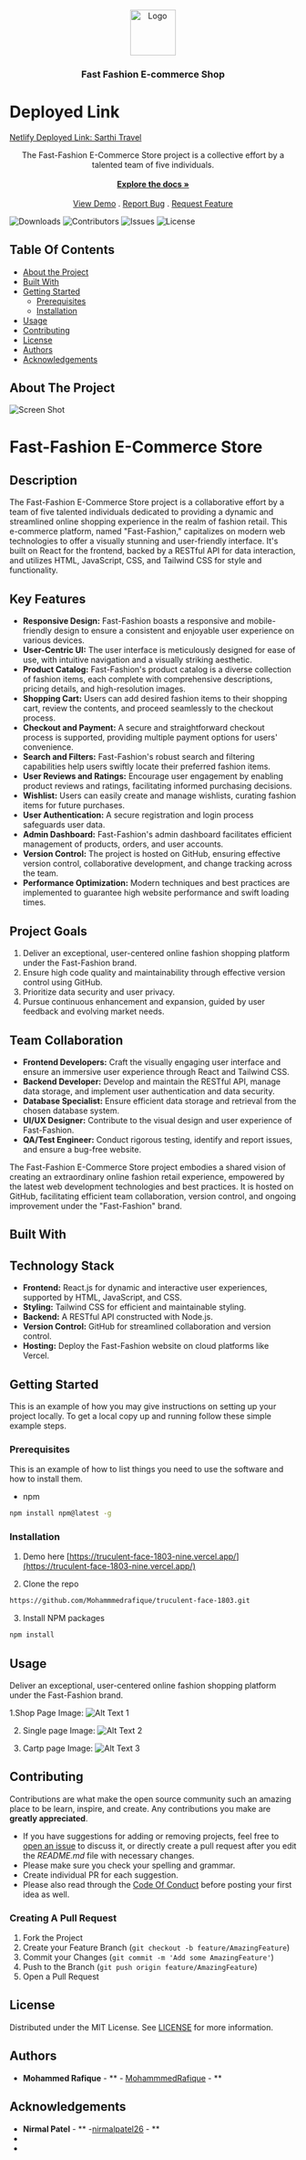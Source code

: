 <br/>
<p align="center">
  <a href="https://github.com/MohammmedRafiq/https://github.com/Mohammmedrafique/truculent-face-1803.git">
    <img src="https://github-production-user-asset-6210df.s3.amazonaws.com/114224226/272114513-6880fbe3-2c64-4846-9f30-e35e7477881d.png?X-Amz-Algorithm=AWS4-HMAC-SHA256&X-Amz-Credential=AKIAIWNJYAX4CSVEH53A%2F20231003%2Fus-east-1%2Fs3%2Faws4_request&X-Amz-Date=20231003T001048Z&X-Amz-Expires=300&X-Amz-Signature=7b6a5ce3b5c3f7d9f4a93f8094fd84cee8444f73f338f8bc68816fd6130b5f97&X-Amz-SignedHeaders=host&actor_id=114224226&key_id=0&repo_id=696865772" alt="Logo" width="80" height="80">
  </a>

  <h3 align="center">Fast Fashion E-commerce Shop</h3>

  # Deployed Link

[Netlify Deployed Link:  Sarthi Travel](https://sarthitravel.netlify.app/)

  <p align="center">
    The Fast-Fashion E-Commerce Store project is a collective effort by a talented team of five individuals. 
    <br/>
    <br/>
    <a href="https://github.com/MohammmedRafiq/https://github.com/Mohammmedrafique/truculent-face-1803.git"><strong>Explore the docs »</strong></a>
    <br/>
    <br/>
    <a href="https://github.com/MohammmedRafiq/https://github.com/Mohammmedrafique/truculent-face-1803.git">View Demo</a>
    .
    <a href="https://github.com/MohammmedRafiq/https://github.com/Mohammmedrafique/truculent-face-1803.git/issues">Report Bug</a>
    .
    <a href="https://github.com/MohammmedRafiq/https://github.com/Mohammmedrafique/truculent-face-1803.git/issues">Request Feature</a>
  </p>
</p>

![Downloads](https://img.shields.io/github/downloads/MohammmedRafiq/https://github.com/Mohammmedrafique/truculent-face-1803.git/total) ![Contributors](https://img.shields.io/github/contributors/MohammmedRafiq/https://github.com/Mohammmedrafique/truculent-face-1803.git?color=dark-green) ![Issues](https://img.shields.io/github/issues/MohammmedRafiq/https://github.com/Mohammmedrafique/truculent-face-1803.git) ![License](https://img.shields.io/github/license/MohammmedRafiq/https://github.com/Mohammmedrafique/truculent-face-1803.git) 

## Table Of Contents

* [About the Project](#about-the-project)
* [Built With](#built-with)
* [Getting Started](#getting-started)
  * [Prerequisites](#prerequisites)
  * [Installation](#installation)
* [Usage](#usage)
* [Contributing](#contributing)
* [License](#license)
* [Authors](#authors)
* [Acknowledgements](#acknowledgements)

## About The Project

![Screen Shot](https://private-user-images.githubusercontent.com/114224226/272114717-b2e44ea1-084f-4f0f-be29-cbd4065e820f.png?jwt=eyJhbGciOiJIUzI1NiIsInR5cCI6IkpXVCJ9.eyJpc3MiOiJnaXRodWIuY29tIiwiYXVkIjoicmF3LmdpdGh1YnVzZXJjb250ZW50LmNvbSIsImtleSI6ImtleTEiLCJleHAiOjE2OTYyOTIyODMsIm5iZiI6MTY5NjI5MTk4MywicGF0aCI6Ii8xMTQyMjQyMjYvMjcyMTE0NzE3LWIyZTQ0ZWExLTA4NGYtNGYwZi1iZTI5LWNiZDQwNjVlODIwZi5wbmc_WC1BbXotQWxnb3JpdGhtPUFXUzQtSE1BQy1TSEEyNTYmWC1BbXotQ3JlZGVudGlhbD1BS0lBSVdOSllBWDRDU1ZFSDUzQSUyRjIwMjMxMDAzJTJGdXMtZWFzdC0xJTJGczMlMkZhd3M0X3JlcXVlc3QmWC1BbXotRGF0ZT0yMDIzMTAwM1QwMDEzMDNaJlgtQW16LUV4cGlyZXM9MzAwJlgtQW16LVNpZ25hdHVyZT02MDQ0NGFhODIxNTc2ZGE0NzdmMjUxN2QyMjU2OTkwNTE5ZDU0YWZjOGJjZjNkOWRkOTJiMWY2NGIxZDliZGFhJlgtQW16LVNpZ25lZEhlYWRlcnM9aG9zdCZhY3Rvcl9pZD0wJmtleV9pZD0wJnJlcG9faWQ9MCJ9.CVPZC8juxCCaNaQxCQE9btnqPLrj-o49EG3cpi9OBYo)

# Fast-Fashion E-Commerce Store

## Description

The Fast-Fashion E-Commerce Store project is a collaborative effort by a team of five talented individuals dedicated to providing a dynamic and streamlined online shopping experience in the realm of fashion retail. This e-commerce platform, named "Fast-Fashion," capitalizes on modern web technologies to offer a visually stunning and user-friendly interface. It's built on React for the frontend, backed by a RESTful API for data interaction, and utilizes HTML, JavaScript, CSS, and Tailwind CSS for style and functionality.

## Key Features

- **Responsive Design:** Fast-Fashion boasts a responsive and mobile-friendly design to ensure a consistent and enjoyable user experience on various devices.
- **User-Centric UI:** The user interface is meticulously designed for ease of use, with intuitive navigation and a visually striking aesthetic.
- **Product Catalog:** Fast-Fashion's product catalog is a diverse collection of fashion items, each complete with comprehensive descriptions, pricing details, and high-resolution images.
- **Shopping Cart:** Users can add desired fashion items to their shopping cart, review the contents, and proceed seamlessly to the checkout process.
- **Checkout and Payment:** A secure and straightforward checkout process is supported, providing multiple payment options for users' convenience.
- **Search and Filters:** Fast-Fashion's robust search and filtering capabilities help users swiftly locate their preferred fashion items.
- **User Reviews and Ratings:** Encourage user engagement by enabling product reviews and ratings, facilitating informed purchasing decisions.
- **Wishlist:** Users can easily create and manage wishlists, curating fashion items for future purchases.
- **User Authentication:** A secure registration and login process safeguards user data.
- **Admin Dashboard:** Fast-Fashion's admin dashboard facilitates efficient management of products, orders, and user accounts.
- **Version Control:** The project is hosted on GitHub, ensuring effective version control, collaborative development, and change tracking across the team.
- **Performance Optimization:** Modern techniques and best practices are implemented to guarantee high website performance and swift loading times.


## Project Goals

1. Deliver an exceptional, user-centered online fashion shopping platform under the Fast-Fashion brand.
2. Ensure high code quality and maintainability through effective version control using GitHub.
3. Prioritize data security and user privacy.
4. Pursue continuous enhancement and expansion, guided by user feedback and evolving market needs.

## Team Collaboration

- **Frontend Developers:** Craft the visually engaging user interface and ensure an immersive user experience through React and Tailwind CSS.
- **Backend Developer:** Develop and maintain the RESTful API, manage data storage, and implement user authentication and data security.
- **Database Specialist:** Ensure efficient data storage and retrieval from the chosen database system.
- **UI/UX Designer:** Contribute to the visual design and user experience of Fast-Fashion.
- **QA/Test Engineer:** Conduct rigorous testing, identify and report issues, and ensure a bug-free website.

The Fast-Fashion E-Commerce Store project embodies a shared vision of creating an extraordinary online fashion retail experience, empowered by the latest web development technologies and best practices. It is hosted on GitHub, facilitating efficient team collaboration, version control, and ongoing improvement under the "Fast-Fashion" brand.


## Built With

## Technology Stack

- **Frontend:** React.js for dynamic and interactive user experiences, supported by HTML, JavaScript, and CSS.
- **Styling:** Tailwind CSS for efficient and maintainable styling.
- **Backend:** A RESTful API constructed with Node.js.
- **Version Control:** GitHub for streamlined collaboration and version control.
- **Hosting:** Deploy the Fast-Fashion website on cloud platforms like Vercel.


## Getting Started

This is an example of how you may give instructions on setting up your project locally.
To get a local copy up and running follow these simple example steps.

### Prerequisites

This is an example of how to list things you need to use the software and how to install them.

* npm

```sh
npm install npm@latest -g
```

### Installation

1.  Demo here [https://truculent-face-1803-nine.vercel.app/](https://truculent-face-1803-nine.vercel.app/)

2. Clone the repo

```sh
https://github.com/Mohammmedrafique/truculent-face-1803.git
```

3. Install NPM packages

```sh
npm install
```

## Usage

Deliver an exceptional, user-centered online fashion shopping platform under the Fast-Fashion brand.

1.Shop Page Image:
   ![Alt Text 1](https://github-production-user-asset-6210df.s3.amazonaws.com/114224226/272111802-0181bf70-c584-4f80-a285-fc9f98b0ba8c.png?X-Amz-Algorithm=AWS4-HMAC-SHA256&X-Amz-Credential=AKIAIWNJYAX4CSVEH53A%2F20231003%2Fus-east-1%2Fs3%2Faws4_request&X-Amz-Date=20231003T000450Z&X-Amz-Expires=300&X-Amz-Signature=4a820ef8da2afd06711bb0da8d7e855a33aba5e618d462cd7a28b221f3f29a8d&X-Amz-SignedHeaders=host&actor_id=114224226&key_id=0&repo_id=696865772)

2. Single page Image:
   ![Alt Text 2](https://github-production-user-asset-6210df.s3.amazonaws.com/114224226/272111739-0c2e099f-6a24-43c4-9b21-f01d90d34666.png?X-Amz-Algorithm=AWS4-HMAC-SHA256&X-Amz-Credential=AKIAIWNJYAX4CSVEH53A%2F20231003%2Fus-east-1%2Fs3%2Faws4_request&X-Amz-Date=20231003T000428Z&X-Amz-Expires=300&X-Amz-Signature=dac81894183b04920a1c046900c2a69071080e6b268cef388f27fd1a07e735a8&X-Amz-SignedHeaders=host&actor_id=114224226&key_id=0&repo_id=696865772)

3. Cartp page Image:
   ![Alt Text 3](https://github-production-user-asset-6210df.s3.amazonaws.com/114224226/272111794-d11db842-42f4-4878-a6a3-51bf288eca52.png?X-Amz-Algorithm=AWS4-HMAC-SHA256&X-Amz-Credential=AKIAIWNJYAX4CSVEH53A%2F20231003%2Fus-east-1%2Fs3%2Faws4_request&X-Amz-Date=20231003T000437Z&X-Amz-Expires=300&X-Amz-Signature=85c7d3e47a8274e3dcb334928c6781dd771c003c4b059921909add3256d23b3e&X-Amz-SignedHeaders=host&actor_id=114224226&key_id=0&repo_id=696865772)

## Contributing

Contributions are what make the open source community such an amazing place to be learn, inspire, and create. Any contributions you make are **greatly appreciated**.
* If you have suggestions for adding or removing projects, feel free to [open an issue](https://github.com/MohammmedRafiq/https://github.com/Mohammmedrafique/truculent-face-1803.git/issues/new) to discuss it, or directly create a pull request after you edit the *README.md* file with necessary changes.
* Please make sure you check your spelling and grammar.
* Create individual PR for each suggestion.
* Please also read through the [Code Of Conduct](https://github.com/MohammmedRafiq/https://github.com/Mohammmedrafique/truculent-face-1803.git/blob/main/CODE_OF_CONDUCT.md) before posting your first idea as well.

### Creating A Pull Request

1. Fork the Project
2. Create your Feature Branch (`git checkout -b feature/AmazingFeature`)
3. Commit your Changes (`git commit -m 'Add some AmazingFeature'`)
4. Push to the Branch (`git push origin feature/AmazingFeature`)
5. Open a Pull Request

## License

Distributed under the MIT License. See [LICENSE](https://github.com/MohammmedRafiq/https://github.com/Mohammmedrafique/truculent-face-1803.git/blob/main/LICENSE.md) for more information.

## Authors

* **Mohammed Rafique** - ** - [MohammmedRafique]() - **

## Acknowledgements

* **Nirmal Patel** - ** -[nirmalpatel26]() - **
* []()
* []()
